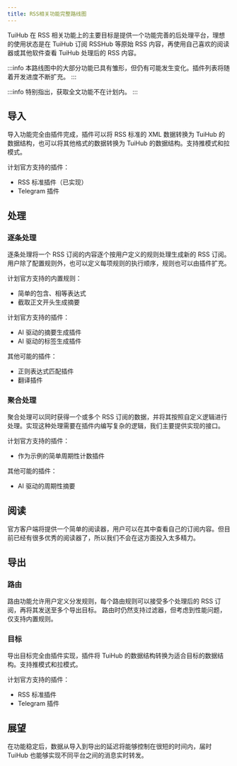 ```yaml
---
title: RSS相关功能完整路线图
---
```


TuiHub 在 RSS 相关功能上的主要目标是提供一个功能完善的后处理平台，理想的使用状态是在 TuiHub 订阅 RSSHub 等原始 RSS 内容，再使用自己喜欢的阅读器或其他软件查看 TuiHub 处理后的 RSS 内容。

:::info
本路线图中的大部分功能已具有雏形，但仍有可能发生变化。插件列表将随着开发进度不断扩充。
:::

:::info
特别指出，获取全文功能不在计划内。
:::

## 导入

导入功能完全由插件完成，插件可以将 RSS 标准的 XML 数据转换为 TuiHub 的数据结构，也可以将其他格式的数据转换为 TuiHub 的数据结构。支持推模式和拉模式。

计划官方支持的插件：

- RSS 标准插件（已实现）
- Telegram 插件

## 处理

### 逐条处理

逐条处理将一个 RSS 订阅的内容逐个按用户定义的规则处理生成新的 RSS 订阅。用户除了配置规则外，也可以定义每项规则的执行顺序，规则也可以由插件扩充。

计划官方支持的内置规则：

- 简单的包含、相等表达式
- 截取正文开头生成摘要

计划官方支持的插件：

- AI 驱动的摘要生成插件
- AI 驱动的标签生成插件

其他可能的插件：

- 正则表达式匹配插件
- 翻译插件

### 聚合处理

聚合处理可以同时获得一个或多个 RSS 订阅的数据，并将其按照自定义逻辑进行处理。实现这种处理需要在插件内编写复杂的逻辑，我们主要提供实现的接口。

计划官方支持的插件：

- 作为示例的简单周期性计数插件

其他可能的插件：

- AI 驱动的周期性摘要

## 阅读

官方客户端将提供一个简单的阅读器，用户可以在其中查看自己的订阅内容。但目前已经有很多优秀的阅读器了，所以我们不会在这方面投入太多精力。

## 导出

### 路由

路由功能允许用户定义分发规则，每个路由规则可以接受多个处理后的 RSS 订阅，再将其发送至多个导出目标。
路由时仍然支持过滤器，但考虑到性能问题，仅支持内置规则。

### 目标

导出目标完全由插件实现，插件将 TuiHub 的数据结构转换为适合目标的数据结构。支持推模式和拉模式。

计划官方支持的插件：

- RSS 标准插件
- Telegram 插件

## 展望

在功能稳定后，数据从导入到导出的延迟将能够控制在很短的时间内，届时 TuiHub 也能够实现不同平台之间的消息实时转发。
